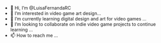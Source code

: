 - 👋 Hi, I’m @LuisaFernandaRC
- 👀 I’m interested in video game art design...
- 🌱 I’m currently learning digital design and art for video games ...
- 💞️ I’m looking to collaborate on indie video game projects to continue learning ...
- 📫 How to reach me ...

<!---
LuisaFernandaRC/LuisaFernandaRC is a ✨ special ✨ repository because its `README.md` (this file) appears on your GitHub profile.
You can click the Preview link to take a look at your changes.
--->
